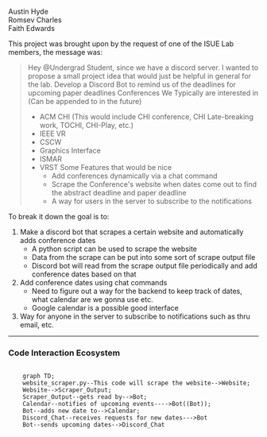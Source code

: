 
Austin Hyde  
Romsev Charles  
Faith Edwards  


This project was brought upon by the request of one of the ISUE Lab members, the message was:

>Hey @Undergrad Student, since we have a discord server. I wanted to propose a small project idea that would just be helpful in general for the lab. 
>Develop a Discord Bot to remind us of the deadlines for upcoming paper deadlines
>Conferences We Typically are interested in (Can be appended to in the future)
>  - ACM CHI (This would include CHI conference, CHI Late-breaking work, TOCHI, CHI-Play, etc.)
>  - IEEE VR
>  - CSCW
>  - Graphics Interface
>  - ISMAR
>  - VRST
>Some Features that would be nice 
> 	 - Add conferences dynamically via a chat command 
>	 - Scrape the Conference's website when dates come out to find the abstract deadline and paper deadline 
>	 - A way for users in the server to subscribe to the notifications



To break it down the goal is to:

1. Make a discord bot that scrapes a certain website and automatically adds conference dates
    -  A python script can be used to scrape the website
    - Data from the scrape can be put into some sort of scrape output file
    - Discord bot will read from the scrape output file periodically and add conference dates based on that
2. Add conference dates using chat commands
    - Need to figure out a way for the backend to keep track of dates, what calendar are we gonna use etc.
    - Google calendar is a possible good interface
3. Way for anyone in the server to subscribe to notifications such as thru email, etc.
___
### Code Interaction Ecosystem

```mermaid

	graph TD;
	website_scraper.py--This code will scrape the website-->Website;
    Website-->Scraper_Output;
    Scraper_Output--gets read by-->Bot;
    Calendar--notifies of upcoming events---->Bot((Bot));
    Bot--adds new date to-->Calendar;
    Discord_Chat--receives requests for new dates--->Bot
    Bot--sends upcoming dates-->Discord_Chat
```


